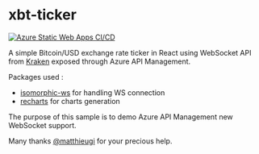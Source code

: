 # xbt-ticker
[![Azure Static Web Apps CI/CD](https://github.com/nbarrasson/xbt-ticker/actions/workflows/azure-static-web-apps-brave-cliff-0b516d103.yml/badge.svg)](https://github.com/nbarrasson/xbt-ticker/actions/workflows/azure-static-web-apps-brave-cliff-0b516d103.yml)

A simple Bitcoin/USD exchange rate ticker in React using WebSocket API from [Kraken](https://docs.kraken.com/websockets/) exposed through Azure API Management.

Packages used :

* [isomorphic-ws](https://github.com/heineiuo/isomorphic-ws#readme) for handling WS connection
* [recharts](https://recharts.org/) for charts generation

The purpose of this sample is to demo Azure API Management new WebSocket support.

Many thanks [@matthieugi](https://github.com/matthieugi) for your precious help.
